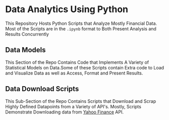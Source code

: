 # Data Analytics Using Python
This Repository Hosts Python Scripts that Analyze Mostly Financial Data.<br>Most of the Scripts are in the `.ipynb` format to Both Present Analysis and Results Concurrently<br>

## Data Models
This Section of the Repo Contains Code that Implements A Variety of Statistical Models on Data.Some of these Scripts contain Extra code to Load and Visualize Data as well as Access, Format and Present Results.

## Data Download Scripts
This Sub-Section of the Repo Contains Scripts that Download and Scrap Highly Defined Datapoints from a Variety of API's. Mostly, Scripts Demonstrate Downloading data from [Yahoo Finance](https://finance.yahoo.com) API.
